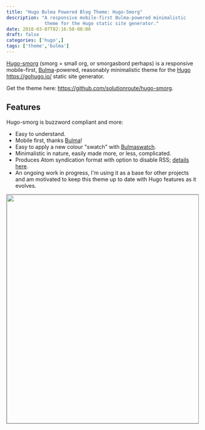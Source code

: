 ```yaml
---
title: "Hugo Bulma Powered Blog Theme: Hugo-Smorg"
description: "A responsive mobile-first Bulma-powered minimalistic
			  theme for the Hugo static site generator."
date: 2018-03-07T02:16:58-08:00
draft: false
categories: ['hugo',]
tags: ['theme','bulma']
---
```


[Hugo-smorg][] (smorg = small org, or smorgasbord perhaps) is a responsive
mobile-first, [Bulma][]-powered, reasonably minimalistic theme for the [Hugo][]
https://gohugo.io/ static site generator.  
<!--more-->

Get the theme here: https://github.com/solutionroute/hugo-smorg.

## Features

Hugo-smorg is buzzword compliant and more:

* Easy to understand.
* Mobile first, thanks [Bulma][]!
* Easy to apply a new colour "swatch" with [Bulmaswatch][].
* Minimalistic in nature, easily made more, or less, complicated.
* Produces Atom syndication format with option to disable RSS; [details
here](https://github.com/comfusion/after-dark/issues/32#issuecomment-312515542).
* An ongoing work in progress, I'm using it as a base for other projects and am
  motivated to keep this theme up to date with Hugo features as it evolves.

<img src="https://raw.githubusercontent.com/solutionroute/hugo-smorg/master/images/tn.png" width="900" height="600" style="border: 1px solid grey">


[Hugo]: https://gohugo.io/
[Hugo-smorg]: https://github.com/solutionroute/hugo-smorg
[Bulma]: https://bulma.io/ 
[Bulmaswatch]: https://jenil.github.io/bulmaswatch/
